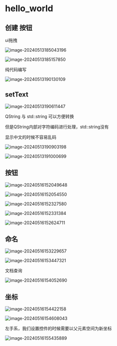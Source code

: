 # hello_world

## 创建 按钮 

ui拖拽

![image-20240513185043196](C:\Users\30780\AppData\Roaming\Typora\typora-user-images\image-20240513185043196.png)

![image-20240513185157850](C:\Users\30780\AppData\Roaming\Typora\typora-user-images\image-20240513185157850.png)

纯代码编写

![image-20240513190130109](C:\Users\30780\AppData\Roaming\Typora\typora-user-images\image-20240513190130109.png)

## setText

![image-20240513190611447](C:\Users\30780\AppData\Roaming\Typora\typora-user-images\image-20240513190611447.png)

QString 与 std::string 可以方便转换

但是QString内部对字符编码进行处理，std::string没有

显示中文的时候不容易乱码

![image-20240513190903198](C:\Users\30780\AppData\Roaming\Typora\typora-user-images\image-20240513190903198.png)

![image-20240513191000699](C:\Users\30780\AppData\Roaming\Typora\typora-user-images\image-20240513191000699.png)

## 按钮

![image-20240516152049648](C:\Users\30780\AppData\Roaming\Typora\typora-user-images\image-20240516152049648.png)

![image-20240516152054550](C:\Users\30780\AppData\Roaming\Typora\typora-user-images\image-20240516152054550.png)

![image-20240516152327580](C:\Users\30780\AppData\Roaming\Typora\typora-user-images\image-20240516152327580.png)

![image-20240516152331384](C:\Users\30780\AppData\Roaming\Typora\typora-user-images\image-20240516152331384.png)

![image-20240516152624711](C:\Users\30780\AppData\Roaming\Typora\typora-user-images\image-20240516152624711.png)

## 命名

![image-20240516153229657](C:\Users\30780\AppData\Roaming\Typora\typora-user-images\image-20240516153229657.png)

![image-20240516153447321](C:\Users\30780\AppData\Roaming\Typora\typora-user-images\image-20240516153447321.png)

文档查询

![image-20240516154052690](C:\Users\30780\AppData\Roaming\Typora\typora-user-images\image-20240516154052690.png)

## 坐标



![image-20240516154422158](C:\Users\30780\AppData\Roaming\Typora\typora-user-images\image-20240516154422158.png)

![image-20240516154608043](C:\Users\30780\AppData\Roaming\Typora\typora-user-images\image-20240516154608043.png)

左手系，我们设置控件的时候需要以父元素空间为新坐标

![image-20240516155435889](C:\Users\30780\AppData\Roaming\Typora\typora-user-images\image-20240516155435889.png)